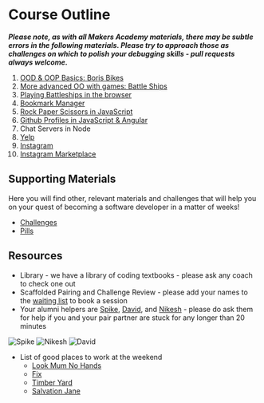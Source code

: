 # Course Outline

***Please note, as with all Makers Academy materials, there may be subtle errors in the following materials.  Please try to approach those as challenges on which to polish your debugging skills - pull requests always welcome.***

1. [OOD & OOP Basics: Boris Bikes](https://github.com/makersacademy/course/blob/master/boris_bikes.md)
2. [More advanced OO with games: Battle Ships](https://github.com/makersacademy/course/blob/master/battle_ships.md)
3. [Playing Battleships in the browser](https://github.com/makersacademy/course/blob/master/battle_ships_web.md)
4. [Bookmark Manager](https://github.com/makersacademy/course/blob/master/bookmark_manager.md)
5. [Rock Paper Scissors in JavaScript](https://github.com/makersacademy/course/blob/master/rock_paper_scissors.md)
6. [Github Profiles in JavaScript & Angular](https://github.com/makersacademy/course/blob/master/github_report.md)
7. Chat Servers in Node
8. [Yelp](https://github.com/makersacademy/course/blob/master/yelp.md)
9. [Instagram](https://github.com/makersacademy/course/blob/master/instagram.md)
10. [Instagram Marketplace](https://github.com/makersacademy/course/blob/master/instagram-marketplace.md)

## Supporting Materials

Here you will find other, relevant materials and challenges that will help you on your quest of becoming a software developer in a matter of weeks!

- [Challenges](https://github.com/makersacademy/course/blob/master/challenges/challenges.md)
- [Pills](https://github.com/makersacademy/course/blob/master/pills.md)

## Resources

- Library - we have a library of coding textbooks - please ask any coach to check one out
- Scaffolded Pairing and Challenge Review - please add your names to the [waiting list](https://github.com/makersacademy/course/wiki/Scaffolded-Pairing-Schedule-(includes-Challenge-Review)) to book a session
- Your alumni helpers are [Spike](https://github.com/spike01), [David](https://github.com/gypsydave5), and [Nikesh](https://github.com/nikeshashar) - please do ask them for help if you and your pair partner are stuck for any longer than 20 minutes

![Spike](https://avatars3.githubusercontent.com/u/7307631?v=3&s=128) ![Nikesh](https://avatars2.githubusercontent.com/u/7963753?v=3&s=128) ![David](https://avatars0.githubusercontent.com/u/5469544?v=3&s=128)

- List of good places to work at the weekend
  - [Look Mum No Hands](http://www.lookmumnohands.com)
  - [Fix](http://www.fix-coffee.co.uk)
  - [Timber Yard](http://timberyardlondon.com)
  - [Salvation Jane](www.salvationjanecafe.co.uk/)

